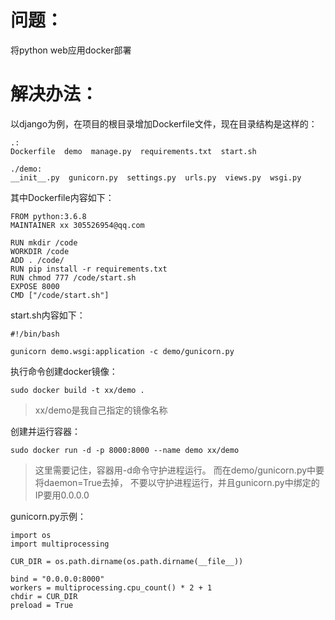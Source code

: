 # 问题：
将python web应用docker部署

# 解决办法：
以django为例，在项目的根目录增加Dockerfile文件，现在目录结构是这样的：
```
.:
Dockerfile  demo  manage.py  requirements.txt  start.sh

./demo:
__init__.py  gunicorn.py  settings.py  urls.py  views.py  wsgi.py
```
其中Dockerfile内容如下：
```
FROM python:3.6.8
MAINTAINER xx 305526954@qq.com

RUN mkdir /code
WORKDIR /code
ADD . /code/
RUN pip install -r requirements.txt
RUN chmod 777 /code/start.sh
EXPOSE 8000
CMD ["/code/start.sh"]
```

start.sh内容如下：
```
#!/bin/bash

gunicorn demo.wsgi:application -c demo/gunicorn.py
```

执行命令创建docker镜像：
```
sudo docker build -t xx/demo .
```
> xx/demo是我自己指定的镜像名称

创建并运行容器：
```
sudo docker run -d -p 8000:8000 --name demo xx/demo
```
> 这里需要记住，容器用-d命令守护进程运行。
> 而在demo/gunicorn.py中要将daemon=True去掉，
> 不要以守护进程运行，并且gunicorn.py中绑定的IP要用0.0.0.0

gunicorn.py示例：
```
import os
import multiprocessing

CUR_DIR = os.path.dirname(os.path.dirname(__file__))

bind = "0.0.0.0:8000"
workers = multiprocessing.cpu_count() * 2 + 1
chdir = CUR_DIR
preload = True
```
